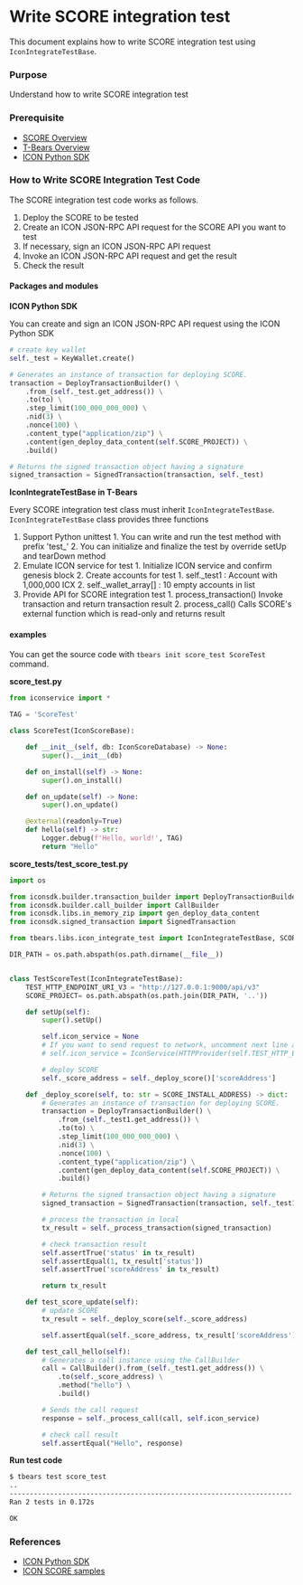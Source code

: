 # Write SCORE integration test

This document explains how to write SCORE integration test using `IconIntegrateTestBase`.

### Purpose

Understand how to write SCORE integration test

### Prerequisite

* [SCORE Overview](../../python-score/overview.md)
* [T-Bears Overview](../../tbears/overview.md) 
* [ICON Python SDK](../../icon-sdks/python-sdk/)

### How to Write SCORE Integration Test Code

The SCORE integration test code works as follows.

1. Deploy the SCORE to be tested
2. Create an ICON JSON-RPC API request for the SCORE API you want to test
3. If necessary, sign an ICON JSON-RPC API request
4. Invoke an ICON JSON-RPC API request and get the result
5. Check the result

#### Packages and modules

**ICON Python SDK**

You can create and sign an ICON JSON-RPC API request using the ICON Python SDK

```python
# create key wallet
self._test = KeyWallet.create()

# Generates an instance of transaction for deploying SCORE.
transaction = DeployTransactionBuilder() \
    .from_(self._test.get_address()) \
    .to(to) \
    .step_limit(100_000_000_000) \
    .nid(3) \
    .nonce(100) \
    .content_type("application/zip") \
    .content(gen_deploy_data_content(self.SCORE_PROJECT)) \
    .build()

# Returns the signed transaction object having a signature
signed_transaction = SignedTransaction(transaction, self._test)
```

**IconIntegrateTestBase in T-Bears**

Every SCORE integration test class must inherit `IconIntegrateTestBase`. `IconIntegrateTestBase` class provides three functions

1. Support Python unittest 1. You can write and run the test method with prefix 'test\_' 2. You can initialize and finalize the test by override setUp and tearDown method
2. Emulate ICON service for test 1. Initialize ICON service and confirm genesis block 2. Create accounts for test 1. self.\_test1 : Account with 1,000,000 ICX 2. self.\_wallet\_array\[\] : 10 empty accounts in list
3. Provide API for SCORE integration test 1. process\_transaction\(\) Invoke transaction and return transaction result 2. process\_call\(\) Calls SCORE's external function which is read-only and returns result

#### examples

You can get the source code with `tbears init score_test ScoreTest` command.

**score\_test.py**

```python
from iconservice import *

TAG = 'ScoreTest'

class ScoreTest(IconScoreBase):

    def __init__(self, db: IconScoreDatabase) -> None:
        super().__init__(db)

    def on_install(self) -> None:
        super().on_install()

    def on_update(self) -> None:
        super().on_update()

    @external(readonly=True)
    def hello(self) -> str:
        Logger.debug(f'Hello, world!', TAG)
        return "Hello"
```

**score\_tests/test\_score\_test.py**

```python
import os

from iconsdk.builder.transaction_builder import DeployTransactionBuilder
from iconsdk.builder.call_builder import CallBuilder
from iconsdk.libs.in_memory_zip import gen_deploy_data_content
from iconsdk.signed_transaction import SignedTransaction

from tbears.libs.icon_integrate_test import IconIntegrateTestBase, SCORE_INSTALL_ADDRESS

DIR_PATH = os.path.abspath(os.path.dirname(__file__))


class TestScoreTest(IconIntegrateTestBase):
    TEST_HTTP_ENDPOINT_URI_V3 = "http://127.0.0.1:9000/api/v3"
    SCORE_PROJECT= os.path.abspath(os.path.join(DIR_PATH, '..'))

    def setUp(self):
        super().setUp()

        self.icon_service = None
        # If you want to send request to network, uncomment next line and set self.TEST_HTTP_ENDPOINT_URI_V3
        # self.icon_service = IconService(HTTPProvider(self.TEST_HTTP_ENDPOINT_URI_V3))

        # deploy SCORE
        self._score_address = self._deploy_score()['scoreAddress']

    def _deploy_score(self, to: str = SCORE_INSTALL_ADDRESS) -> dict:
        # Generates an instance of transaction for deploying SCORE.
        transaction = DeployTransactionBuilder() \
            .from_(self._test1.get_address()) \
            .to(to) \
            .step_limit(100_000_000_000) \
            .nid(3) \
            .nonce(100) \
            .content_type("application/zip") \
            .content(gen_deploy_data_content(self.SCORE_PROJECT)) \
            .build()

        # Returns the signed transaction object having a signature
        signed_transaction = SignedTransaction(transaction, self._test1)

        # process the transaction in local
        tx_result = self._process_transaction(signed_transaction)

        # check transaction result
        self.assertTrue('status' in tx_result)
        self.assertEqual(1, tx_result['status'])
        self.assertTrue('scoreAddress' in tx_result)

        return tx_result

    def test_score_update(self):
        # update SCORE
        tx_result = self._deploy_score(self._score_address)

        self.assertEqual(self._score_address, tx_result['scoreAddress'])

    def test_call_hello(self):
        # Generates a call instance using the CallBuilder
        call = CallBuilder().from_(self._test1.get_address()) \
            .to(self._score_address) \
            .method("hello") \
            .build()

        # Sends the call request
        response = self._process_call(call, self.icon_service)

        # check call result
        self.assertEqual("Hello", response)
```

**Run test code**

```bash
$ tbears test score_test
..
----------------------------------------------------------------------
Ran 2 tests in 0.172s

OK
```

### References

* [ICON Python SDK](../../icon-sdks/python-sdk/)
* [ICON SCORE samples](../../python-score/sample-scores/)


